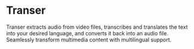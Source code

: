 # Transer
Transer extracts audio from video files, transcribes and translates the text into your desired language, and converts it back into an audio file. Seamlessly transform multimedia content with multilingual support.
